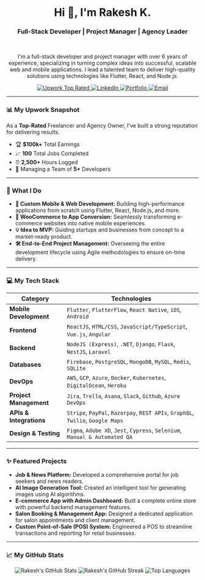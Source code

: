 <h1 align="center">Hi 👋, I'm Rakesh K.</h1>
<h3 align="center">Full-Stack Developer | Project Manager | Agency Leader</h3>

<br>

<p align="center">
  I'm a full-stack developer and project manager with over 6 years of experience, specializing in turning complex ideas into successful, scalable web and mobile applications. I lead a talented team to deliver high-quality solutions using technologies like Flutter, React, and Node.js.
</p>

<p align="center">
  <a href="https://www.upwork.com/freelancers/rawquesh" target="_blank">
    <img src="https://img.shields.io/badge/Upwork-Top%20Rated-6FDA44?logo=upwork" alt="Upwork Top Rated">
  </a>
  <a href="https://www.linkedin.com/in/rawquesh" target="_blank">
    <img src="https://img.shields.io/badge/LinkedIn-Connect-0A66C2?logo=linkedin" alt="LinkedIn">
  </a>
  <a href="https://rawquesh.github.io/" target="_blank">
    <img src="https://img.shields.io/badge/Portfolio-Visit-blueviolet?logo=github" alt="Portfolio">
  </a>
    <a href="mailto:rakesh@bluetouch.dev">
    <img src="https://img.shields.io/badge/Email-Contact%20Me-red?logo=gmail" alt="Email">
  </a>
</p>

---

### 📊 My Upwork Snapshot
As a **Top-Rated** Freelancer and Agency Owner, I've built a strong reputation for delivering results.

- 🏆 **$100k+** Total Earnings
- 📈 **100** Total Jobs Completed
- ⏰ **2,500+** Hours Logged
- 🤝 Managing a Team of **5+** Developers

---

### 🚀 What I Do

- **📱 Custom Mobile & Web Development:** Building high-performance applications from scratch using Flutter, React, Node.js, and more.
- **🔄 WooCommerce to App Conversion:** Seamlessly transforming e-commerce websites into native mobile experiences.
- **💡 Idea to MVP:** Guiding startups and businesses from concept to a market-ready product.
- **🛠️ End-to-End Project Management:** Overseeing the entire development lifecycle using Agile methodologies to ensure on-time delivery.

---

### 💻 My Tech Stack

| Category | Technologies |
| --- | --- |
| **Mobile Development** | `Flutter`, `FlutterFlow`, `React Native`, `iOS`, `Android` |
| **Frontend** | `ReactJS`, `HTML/CSS`, `JavaScript/TypeScript`, `Vue.js`, `Angular` |
| **Backend** | `NodeJS (Express)`, `.NET`, `Django`, `Flask`, `NestJS`, `Laravel` |
| **Databases** | `Firebase`, `PostgreSQL`, `MongoDB`, `MySQL`, `Redis`, `SQLite` |
| **DevOps** | `AWS`, `GCP`, `Azure`, `Docker`, `Kubernetes`, `DigitalOcean`, `Heroku` |
| **Project Management** | `Jira`, `Trello`, `Asana`, `Slack`, `Github`, `Azure DevOps` |
| **APIs & Integrations**| `Stripe`, `PayPal`, `Razorpay`, `REST APIs`, `GraphQL`, `Twilio`, `Google Maps` |
| **Design & Testing** | `Figma`, `Adobe XD`, `Jest`, `Cypress`, `Selenium`, `Manual & Automated QA` |

---

### ✨ Featured Projects

- **Job & News Platform:** Developed a comprehensive portal for job seekers and news readers.
- **AI Image Generation Tool:** Created an intelligent tool for generating images using AI algorithms.
- **E-commerce App with Admin Dashboard:** Built a complete online store with powerful backend management features.
- **Salon Booking & Management App:** Designed a dedicated application for salon appointments and client management.
- **Custom Point-of-Sale (POS) System:** Engineered a POS to streamline transactions and reporting for retail businesses.

---

### 📈 My GitHub Stats

<p align="center">
  <img src="https://github-readme-stats.vercel.app/api?username=rawquesh&show_icons=true&theme=radical&rank_icon=github" alt="Rakesh's GitHub Stats" />
  <img src="https://github-readme-streak-stats.herokuapp.com/?user=rawquesh&theme=radical" alt="Rakesh's GitHub Streak" />
  <img src="https://github-readme-stats.vercel.app/api/top-langs/?username=rawquesh&layout=compact&theme=radical" alt="Top Languages" />
</p>
